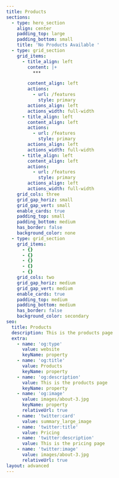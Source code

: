 ```yaml
---
title: Products
sections:
  - type: hero_section
    align: center
    padding_top: large
    padding_bottom: small
    title: 'No Products Available '
  - type: grid_section
    grid_items:
      - title_align: left
        content: |+
          ***

        content_align: left
        actions:
          - url: /features
            style: primary
        actions_align: left
        actions_width: full-width
      - title_align: left
        content_align: left
        actions:
          - url: /features
            style: primary
        actions_align: left
        actions_width: full-width
      - title_align: left
        content_align: left
        actions:
          - url: /features
            style: primary
        actions_align: left
        actions_width: full-width
    grid_cols: three
    grid_gap_horiz: small
    grid_gap_vert: small
    enable_cards: true
    padding_top: small
    padding_bottom: medium
    has_border: false
    background_color: none
  - type: grid_section
    grid_items:
      - {}
      - {}
      - {}
      - {}
      - {}
    grid_cols: two
    grid_gap_horiz: medium
    grid_gap_vert: medium
    enable_cards: true
    padding_top: medium
    padding_bottom: medium
    has_border: false
    background_color: secondary
seo:
  title: Products
  description: This is the products page
  extra:
    - name: 'og:type'
      value: website
      keyName: property
    - name: 'og:title'
      value: Products
      keyName: property
    - name: 'og:description'
      value: This is the products page
      keyName: property
    - name: 'og:image'
      value: images/about-3.jpg
      keyName: property
      relativeUrl: true
    - name: 'twitter:card'
      value: summary_large_image
    - name: 'twitter:title'
      value: Pricing
    - name: 'twitter:description'
      value: This is the pricing page
    - name: 'twitter:image'
      value: images/about-3.jpg
      relativeUrl: true
layout: advanced
---
```

